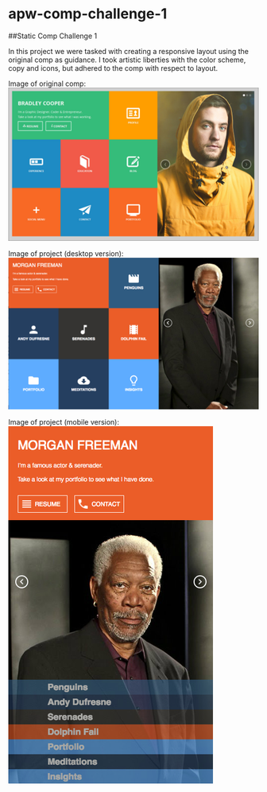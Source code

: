 # apw-comp-challenge-1
##Static Comp Challenge 1

In this project we were tasked with creating a responsive layout using the original comp as guidance. I took artistic liberties with the color scheme, copy and icons, but adhered to the comp with respect to layout.

Image of original comp:
![alt tag](comp-image.jpg)

Image of project (desktop version):
![alt tag](project-desktop.png)

Image of project (mobile version):
![alt tag](project-mobile.png)
